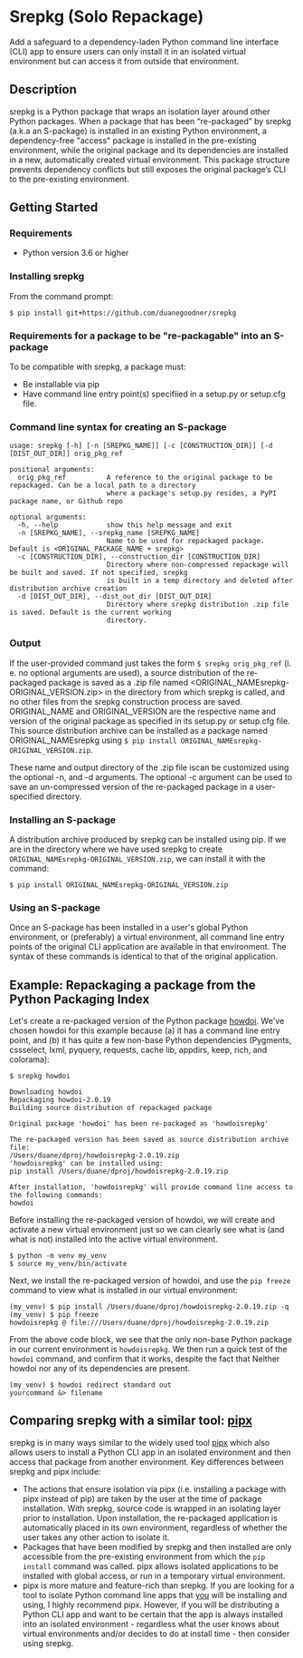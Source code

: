 # Srepkg (Solo Repackage)

Add a safeguard to a dependency-laden Python command line  interface (CLI) app to ensure users can only install it in an isolated virtual environment but can access it from outside that environment.

## Description

srepkg is a Python package that wraps an isolation layer around other Python packages. When a package that has been “re-packaged” by srepkg (a.k.a an S-package) is installed in an existing Python environment, a dependency-free "access" package is installed in the pre-existing environment, while the original package and its dependencies are installed in a new, automatically created virtual environment. This package structure prevents dependency conflicts but still exposes the original package’s CLI to the pre-existing environment.

## Getting Started

### Requirements

- Python version 3.6 or higher

### Installing srepkg

From the command prompt:

```
$ pip install git+https://github.com/duanegoodner/srepkg
```

### Requirements for a package to be "re-packagable" into an S-package
To be compatible with srepkg, a package must:
- Be installable via pip
- Have command line entry point(s) specifiied in a setup.py or setup.cfg file.

### Command line syntax for creating an S-package

```
usage: srepkg [-h] [-n [SREPKG_NAME]] [-c [CONSTRUCTION_DIR]] [-d [DIST_OUT_DIR]] orig_pkg_ref

positional arguments:
  orig_pkg_ref          A reference to the original package to be repackaged. Can be a local path to a directory
                        where a package's setup.py resides, a PyPI package name, or Github repo

optional arguments:
  -h, --help            show this help message and exit
  -n [SREPKG_NAME], --srepkg_name [SREPKG_NAME]
                        Name to be used for repackaged package. Default is <ORIGINAL_PACKAGE_NAME + srepkg>
  -c [CONSTRUCTION_DIR], --construction_dir [CONSTRUCTION_DIR]
                        Directory where non-compressed repackage will be built and saved. If not specified, srepkg
                        is built in a temp directory and deleted after distribution archive creation
  -d [DIST_OUT_DIR], --dist_out_dir [DIST_OUT_DIR]
                        Directory where srepkg distribution .zip file is saved. Default is the current working
                        directory.
```

### Output

If the user-provided command just takes the form `$ srepkg orig_pkg_ref`  (i. e. no optional arguments are used), a source distribution of the re-packaged package is saved as a .zip file named <ORIGINAL_NAMEsrepkg-ORIGINAL_VERSION.zip> in the directory from which srepkg is called, and no other files from the srepkg construction process are saved. ORIGINAL_NAME and ORIGINAL_VERSION are the respective name and version of the original package as specified in its setup.py or setup.cfg file. This source distribution archive can be installed as a package named ORIGINAL_NAMEsrepkg using `$ pip install ORIGINAL_NAMEsrepkg-ORIGINAL_VERSION.zip`. 

These name and output directory of the .zip file iscan be customized using the optional -n, and -d arguments. The optional -c argument can be used to save an un-compressed version of the re-packaged package in a user-specified directory.

### Installing an S-package

A distribution archive produced by srepkg can be installed using pip. If we are in the directory where we have used srepkg to create `ORIGINAL_NAMEsrepkg-ORIGINAL_VERSION.zip`, we can install it with the command:

```
$ pip install ORIGINAL_NAMEsrepkg-ORIGINAL_VERSION.zip
```

### Using an S-package

Once an S-package has been installed in a user's global Python environment, or (preferably) a virtual environment, all command line entry points of the original CLI application are available in that environment. The syntax of these commands is identical to that of the original application.



## Example: Repackaging a package from the Python Packaging Index

Let's create a re-packaged version of the Python package [howdoi](https://pypi.org/project/howdoi/). We've chosen howdoi for this example because (a) it has a command line entry point, and (b) it has quite a few non-base Python dependencies (Pygments, cssselect, lxml, pyquery, requests, cache lib, appdirs, keep, rich, and colorama):

```
$ srepkg howdoi

Downloading howdoi
Repackaging howdoi-2.0.19
Building source distribution of repackaged package

Original package 'howdoi' has been re-packaged as 'howdoisrepkg'

The re-packaged version has been saved as source distribution archive file:
/Users/duane/dproj/howdoisrepkg-2.0.19.zip
'howdoisrepkg' can be installed using:
pip install /Users/duane/dproj/howdoisrepkg-2.0.19.zip

After installation, 'howdoisrepkg' will provide command line access to the following commands:
howdoi
```

Before installing the re-packaged version of howdoi, we will create and activate a new virtual environment just so we can clearly see what is (and what is not) installed into the active virtual environment.

```
$ python -m venv my_venv
$ source my_venv/bin/activate
```

Next, we install the re-packaged version of howdoi, and use the `pip freeze` command to view what is installed in our virtual environment:

```
(my_venv) $ pip install /Users/duane/dproj/howdoisrepkg-2.0.19.zip -q
(my_venv) $ pip freeze
howdoisrepkg @ file:///Users/duane/dproj/howdoisrepkg-2.0.19.zip
```

From the above code block, we see that the only non-base Python package in our current environment is `howdoisrepkg`.  We then run a quick test of the `howdoi` command, and confirm that it works, despite the fact that Neither howdoi nor any of its dependencies are present.

```
(my_venv) $ howdoi redirect standard out
yourcommand &> filename
```



## Comparing srepkg with a similar tool: [pipx](https://github.com/pypa/pipx)

srepkg is in many ways similar to the widely used tool [pipx](https://github.com/pypa/pipx) which also allows users to install a Python CLI app in an isolated environment and then access that package from another environment. Key differences between srepkg and pipx include:

* The actions that ensure isolation via pipx (i.e. installing a package with pipx instead of pip) are taken by the user at the time of package installation. With srepkg, source code is wrapped in an isolating layer prior to installation. Upon installation, the re-packaged application is automatically placed in its own environment, regardless of whether the user takes any other action to isolate it.
* Packages that have been modified by srepkg and then installed are only accessible from the pre-existing environment from which the `pip install` command was called. pipx allows isolated applications to be installed with global access, or run in a temporary virtual environment. 
* pipx is more mature and feature-rich than srepkg. If you are looking for a tool to isolate Python command line apps that <u>you</u> will be installing and using, I highly recommend pipx. However, if you will be distributing a Python CLI app and want to be certain that the app is always installed into an isolated environment - regardless what the user knows about virtual environments and/or decides to do at install time - then consider using srepkg.



